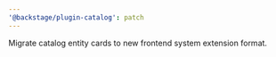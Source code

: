 ```yaml
---
'@backstage/plugin-catalog': patch
---
```


Migrate catalog entity cards to new frontend system extension format.
